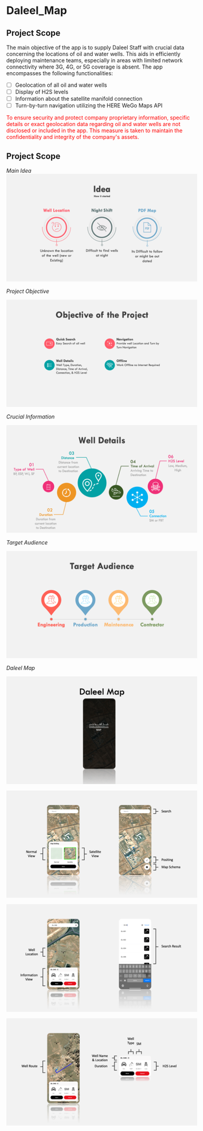 # Daleel_Map

## Project Scope
The main objective of the app is to supply Daleel Staff with crucial data concerning the locations of oil and water wells. This aids in efficiently deploying maintenance teams, especially in areas with limited network connectivity where 3G, 4G, or 5G coverage is absent. The app encompasses the following functionalities:

- [ ] Geolocation of all oil and water wells
- [ ] Display of H2S levels
- [ ] Information about the satellite manifold connection
- [ ] Turn-by-turn navigation utilizing the HERE WeGo Maps API

<span style="color:red;">To ensure security and protect company proprietary information, specific details or exact geolocation data regarding oil and water wells are not disclosed or included in the app. This measure is taken to maintain the confidentiality and integrity of the company's assets.</span>

## Project Scope

*Main Idea*
![Alt Text](/Presentation/Slide2.png)

*Project Objective*

![Alt Text](/Presentation/Slide4.png)

*Crucial Information*

![Alt Text](/Presentation/Slide5.png)

*Target Audience*

![Alt Text](/Presentation/Slide6.png)


*Daleel Map*

![Alt Text](/Presentation/Slide7.png)

![Alt Text](/Presentation/Slide10.png)

![Alt Text](/Presentation/Slide11.png)

![Alt Text](/Presentation/Slide12.png)
